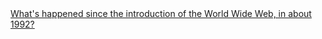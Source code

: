 <a href="http://www.evolutionoftheweb.com/" target="_blank">
What's happened since the introduction of the World Wide Web, in about 1992?
</a>
